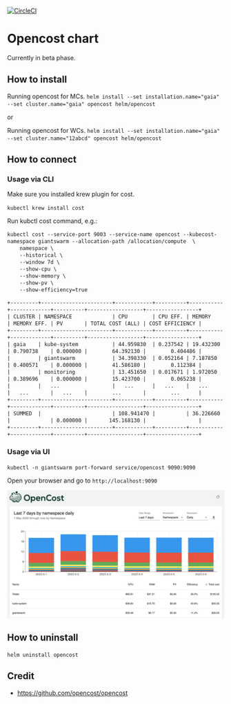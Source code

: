 [![CircleCI](https://dl.circleci.com/status-badge/img/gh/giantswarm/opencost/tree/main.svg?style=svg)](https://dl.circleci.com/status-badge/redirect/gh/giantswarm/opencost/tree/main)

# Opencost chart

Currently in beta phase.

## How to install

Running opencost for MCs.
`helm install --set installation.name="gaia" --set cluster.name="gaia" opencost helm/opencost`

or

Running opencost for WCs.
`helm install --set installation.name="gaia" --set cluster.name="12abcd" opencost helm/opencost`

## How to connect

### Usage via CLI

Make sure you installed krew plugin for cost.

`kubectl krew install cost`

Run kubctl cost command, e.g.:
```
kubectl cost --service-port 9003 --service-name opencost --kubecost-namespace giantswarm --allocation-path /allocation/compute  \
    namespace \
    --historical \
    --window 7d \
    --show-cpu \
    --show-memory \
    --show-pv \
    --show-efficiency=true
```

```
+---------+-----------------------+------------+----------+-----------+-------------+----------+------------------+-----------------+
| CLUSTER | NAMESPACE             | CPU        | CPU EFF. | MEMORY    | MEMORY EFF. | PV       | TOTAL COST (ALL) | COST EFFICIENCY |
+---------+-----------------------+------------+----------+-----------+-------------+----------+------------------+-----------------+
| gaia    | kube-system           | 44.959830  | 0.237542 | 19.432300 | 0.790738    | 0.000000 |        64.392130 |        0.404486 |
|         | giantswarm            | 34.398330  | 0.052164 | 7.187850  | 0.400571    | 0.000000 |        41.586180 |        0.112384 |
|         | monitoring            | 13.451650  | 0.017671 | 1.972050  | 0.389696    | 0.000000 |        15.423700 |        0.065238 |
|         |   ...                 |   ...      |   ...    |   ...     |   ...       |   ...    |        ...       |        ...      |
+---------+-----------------------+------------+----------+-----------+-------------+----------+------------------+-----------------+
| SUMMED  |                       | 108.941470 |          | 36.226660 |             | 0.000000 |       145.168130 |                 |
+---------+-----------------------+------------+----------+-----------+-------------+----------+------------------+-----------------+
```

### Usage via UI

`kubectl -n giantswarm port-forward service/opencost 9090:9090`

Open your browser and go to `http://localhost:9090`

![Opencost UI](./screenshots/opencost-ui.png)


## How to uninstall

`helm uninstall opencost`

## Credit

- https://github.com/opencost/opencost
